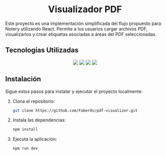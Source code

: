<h1 align="center">
  Visualizador PDF
</h1>

Este proyecto es una implementación simplificada del flujo propuesto para Notery utilizando React. Permite a los usuarios cargar archivos PDF, visualizarlos y crear etiquetas asociadas a áreas del PDF seleccionadas.

## Tecnologías Utilizadas

<p align="center">
    <img src="https://img.shields.io/badge/-Vite-B73BFE?style=flat&logo=vite&logoColor=white"/>
    <img src="https://img.shields.io/badge/React-20232A?style=for-the-badge&logo=react&logoColor=61DAFB"/>
    <img src="https://img.shields.io/badge/JavaScript-F7DF1E?style=for-the-badge&logo=javascript&logoColor=black">
    <img src="https://img.shields.io/badge/CSS3-1572B6?style=for-the-badge&logo=css3&logoColor=white"/>
</p>

## Instalación

Sigue estos pasos para instalar y ejecutar el proyecto localmente:

1. Clona el repositorio:
   ```sh
   git clone https://github.com/FaberOs/pdf-visualizer.git
   ```
2. Instala las dependencias:
   ```sh
   npm install
   ```
3. Ejecuta la aplicación:
   ```sh
   npm run dev
   ```
